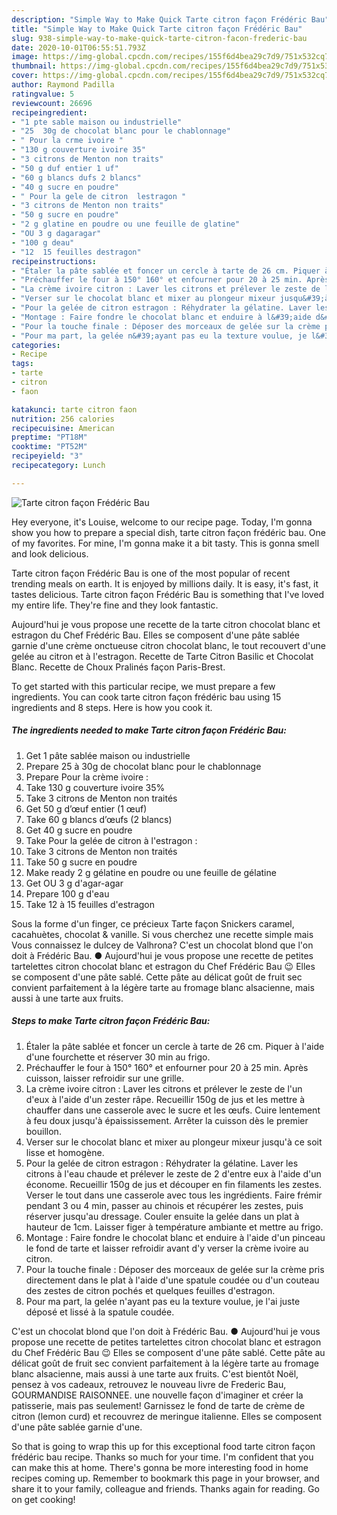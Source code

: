 ```yaml
---
description: "Simple Way to Make Quick Tarte citron façon Frédéric Bau"
title: "Simple Way to Make Quick Tarte citron façon Frédéric Bau"
slug: 938-simple-way-to-make-quick-tarte-citron-facon-frederic-bau
date: 2020-10-01T06:55:51.793Z
image: https://img-global.cpcdn.com/recipes/155f6d4bea29c7d9/751x532cq70/tarte-citron-facon-frederic-bau-photo-principale-de-la-recette.jpg
thumbnail: https://img-global.cpcdn.com/recipes/155f6d4bea29c7d9/751x532cq70/tarte-citron-facon-frederic-bau-photo-principale-de-la-recette.jpg
cover: https://img-global.cpcdn.com/recipes/155f6d4bea29c7d9/751x532cq70/tarte-citron-facon-frederic-bau-photo-principale-de-la-recette.jpg
author: Raymond Padilla
ratingvalue: 5
reviewcount: 26696
recipeingredient:
- "1 pte sable maison ou industrielle"
- "25  30g de chocolat blanc pour le chablonnage"
- " Pour la crme ivoire "
- "130 g couverture ivoire 35"
- "3 citrons de Menton non traits"
- "50 g duf entier 1 uf"
- "60 g blancs dufs 2 blancs"
- "40 g sucre en poudre"
- " Pour la gele de citron  lestragon "
- "3 citrons de Menton non traits"
- "50 g sucre en poudre"
- "2 g glatine en poudre ou une feuille de glatine"
- "OU 3 g dagaragar"
- "100 g deau"
- "12  15 feuilles destragon"
recipeinstructions:
- "Étaler la pâte sablée et foncer un cercle à tarte de 26 cm. Piquer à l&#39;aide d&#39;une fourchette et réserver 30 min au frigo."
- "Préchauffer le four à 150° 160° et enfourner pour 20 à 25 min. Après cuisson, laisser refroidir sur une grille."
- "La crème ivoire citron : Laver les citrons et prélever le zeste de l&#39;un d&#39;eux à l&#39;aide d&#39;un zester râpe. Recueillir 150g de jus et les mettre à chauffer dans une casserole avec le sucre et les œufs. Cuire lentement à feu doux jusqu&#39;à épaississement. Arrêter la cuisson dès le premier bouillon."
- "Verser sur le chocolat blanc et mixer au plongeur mixeur jusqu&#39;à ce soit lisse et homogène."
- "Pour la gelée de citron estragon : Réhydrater la gélatine. Laver les citrons à l&#39;eau chaude et prélever le zeste de 2 d&#39;entre eux à l&#39;aide d&#39;un économe. Recueillir 150g de jus et découper en fin filaments les zestes. Verser le tout dans une casserole avec tous les ingrédients. Faire frémir pendant 3 ou 4 min, passer au chinois et récupérer les zestes, puis réserver jusqu&#39;au dressage. Couler ensuite la gelée dans un plat à hauteur de 1cm. Laisser figer à température ambiante et mettre au frigo."
- "Montage : Faire fondre le chocolat blanc et enduire à l&#39;aide d&#39;un pinceau le fond de tarte et laisser refroidir avant d&#39;y verser la crème ivoire au citron."
- "Pour la touche finale : Déposer des morceaux de gelée sur la crème pris directement dans le plat à l&#39;aide d&#39;une spatule coudée ou d&#39;un couteau des zestes de citron pochés et quelques feuilles d&#39;estragon."
- "Pour ma part, la gelée n&#39;ayant pas eu la texture voulue, je l&#39;ai juste déposé et lissé à la spatule coudée."
categories:
- Recipe
tags:
- tarte
- citron
- faon

katakunci: tarte citron faon 
nutrition: 256 calories
recipecuisine: American
preptime: "PT18M"
cooktime: "PT52M"
recipeyield: "3"
recipecategory: Lunch

---
```



![Tarte citron façon Frédéric Bau](https://img-global.cpcdn.com/recipes/155f6d4bea29c7d9/751x532cq70/tarte-citron-facon-frederic-bau-photo-principale-de-la-recette.jpg)

Hey everyone, it's Louise, welcome to our recipe page. Today, I'm gonna show you how to prepare a special dish, tarte citron façon frédéric bau. One of my favorites. For mine, I'm gonna make it a bit tasty. This is gonna smell and look delicious.

Tarte citron façon Frédéric Bau is one of the most popular of recent trending meals on earth. It is enjoyed by millions daily. It is easy, it's fast, it tastes delicious. Tarte citron façon Frédéric Bau is something that I've loved my entire life. They're fine and they look fantastic.

Aujourd&#39;hui je vous propose une recette de la tarte citron chocolat blanc et estragon du Chef Frédéric Bau. Elles se composent d&#39;une pâte sablée garnie d&#39;une crème onctueuse citron chocolat blanc, le tout recouvert d&#39;une gelée au citron et à l&#39;estragon. Recette de Tarte Citron Basilic et Chocolat Blanc. Recette de Choux Pralinés façon Paris-Brest.


To get started with this particular recipe, we must prepare a few ingredients. You can cook tarte citron façon frédéric bau using 15 ingredients and 8 steps. Here is how you cook it.

<!--inarticleads1-->

##### The ingredients needed to make Tarte citron façon Frédéric Bau:

1. Get 1 pâte sablée maison ou industrielle
1. Prepare 25 à 30g de chocolat blanc pour le chablonnage
1. Prepare  Pour la crème ivoire :
1. Take 130 g couverture ivoire 35%
1. Take 3 citrons de Menton non traités
1. Get 50 g d’œuf entier (1 œuf)
1. Take 60 g blancs d’œufs (2 blancs)
1. Get 40 g sucre en poudre
1. Take  Pour la gelée de citron à l&#39;estragon :
1. Take 3 citrons de Menton non traités
1. Take 50 g sucre en poudre
1. Make ready 2 g gélatine en poudre ou une feuille de gélatine
1. Get OU 3 g d&#39;agar-agar
1. Prepare 100 g d&#39;eau
1. Take 12 à 15 feuilles d&#39;estragon


Sous la forme d&#39;un finger, ce précieux Tarte façon Snickers caramel, cacahuètes, chocolat &amp; vanille. Si vous cherchez une recette simple mais Vous connaissez le dulcey de Valhrona? C&#39;est un chocolat blond que l&#39;on doit à Frédéric Bau. ● Aujourd&#39;hui je vous propose une recette de petites tartelettes citron chocolat blanc et estragon du Chef Frédéric Bau 😉 Elles se composent d&#39;une pâte sablé. Cette pâte au délicat goût de fruit sec convient parfaitement à la légère tarte au fromage blanc alsacienne, mais aussi à une tarte aux fruits. 

<!--inarticleads2-->

##### Steps to make Tarte citron façon Frédéric Bau:

1. Étaler la pâte sablée et foncer un cercle à tarte de 26 cm. Piquer à l&#39;aide d&#39;une fourchette et réserver 30 min au frigo.
1. Préchauffer le four à 150° 160° et enfourner pour 20 à 25 min. Après cuisson, laisser refroidir sur une grille.
1. La crème ivoire citron : Laver les citrons et prélever le zeste de l&#39;un d&#39;eux à l&#39;aide d&#39;un zester râpe. Recueillir 150g de jus et les mettre à chauffer dans une casserole avec le sucre et les œufs. Cuire lentement à feu doux jusqu&#39;à épaississement. Arrêter la cuisson dès le premier bouillon.
1. Verser sur le chocolat blanc et mixer au plongeur mixeur jusqu&#39;à ce soit lisse et homogène.
1. Pour la gelée de citron estragon : Réhydrater la gélatine. Laver les citrons à l&#39;eau chaude et prélever le zeste de 2 d&#39;entre eux à l&#39;aide d&#39;un économe. Recueillir 150g de jus et découper en fin filaments les zestes. Verser le tout dans une casserole avec tous les ingrédients. Faire frémir pendant 3 ou 4 min, passer au chinois et récupérer les zestes, puis réserver jusqu&#39;au dressage. Couler ensuite la gelée dans un plat à hauteur de 1cm. Laisser figer à température ambiante et mettre au frigo.
1. Montage : Faire fondre le chocolat blanc et enduire à l&#39;aide d&#39;un pinceau le fond de tarte et laisser refroidir avant d&#39;y verser la crème ivoire au citron.
1. Pour la touche finale : Déposer des morceaux de gelée sur la crème pris directement dans le plat à l&#39;aide d&#39;une spatule coudée ou d&#39;un couteau des zestes de citron pochés et quelques feuilles d&#39;estragon.
1. Pour ma part, la gelée n&#39;ayant pas eu la texture voulue, je l&#39;ai juste déposé et lissé à la spatule coudée.


C&#39;est un chocolat blond que l&#39;on doit à Frédéric Bau. ● Aujourd&#39;hui je vous propose une recette de petites tartelettes citron chocolat blanc et estragon du Chef Frédéric Bau 😉 Elles se composent d&#39;une pâte sablé. Cette pâte au délicat goût de fruit sec convient parfaitement à la légère tarte au fromage blanc alsacienne, mais aussi à une tarte aux fruits. C&#39;est bientôt Noël, pensez à vos cadeaux, retrouvez le nouveau livre de Frederic Bau, GOURMANDISE RAISONNEE. une nouvelle façon d&#39;imaginer et créer la patisserie, mais pas seulement! Garnissez le fond de tarte de crème de citron (lemon curd) et recouvrez de meringue italienne. Elles se composent d&#39;une pâte sablée garnie d&#39;une. 

So that is going to wrap this up for this exceptional food tarte citron façon frédéric bau recipe. Thanks so much for your time. I'm confident that you can make this at home. There's gonna be more interesting food in home recipes coming up. Remember to bookmark this page in your browser, and share it to your family, colleague and friends. Thanks again for reading. Go on get cooking!
